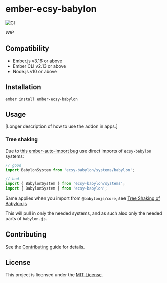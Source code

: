 ember-ecsy-babylon
==============================================================================

![CI](https://github.com/kaliber5/ember-ecsy-babylon/workflows/CI/badge.svg)

*WIP*


Compatibility
------------------------------------------------------------------------------

* Ember.js v3.16 or above
* Ember CLI v2.13 or above
* Node.js v10 or above


Installation
------------------------------------------------------------------------------

```
ember install ember-ecsy-babylon
```


Usage
------------------------------------------------------------------------------

[Longer description of how to use the addon in apps.]



### Tree shaking

Due to [this ember-auto-import bug](https://github.com/ef4/ember-auto-import/issues/121) 
use direct imports of `ecsy-babylon` systems:

```js
// good
import BabylonSystem from 'ecsy-babylon/systems/babylon';

// bad
import { BabylonSystem } from 'ecsy-babylon/systems';
import { BabylonSystem } from 'ecsy-babylon';
```

Same applies when you import from `@babylonjs/core`, see [Tree Shaking of Babylon.js](https://doc.babylonjs.com/features/es6_support#tree-shaking)

This will pull in only the needed systems, and as such also only the needed parts of `babylon.js`.

Contributing
------------------------------------------------------------------------------

See the [Contributing](CONTRIBUTING.md) guide for details.


License
------------------------------------------------------------------------------

This project is licensed under the [MIT License](LICENSE.md).
